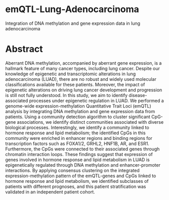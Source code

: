 # emQTL-Lung-Adenocarcinoma
Integration of DNA methylation and gene expression data in lung adenocarcinoma



# Abstract
Aberrant DNA methylation, accompanied by aberrant gene expression, is a hallmark feature of many cancer types, including lung cancer. Despite our knowledge of epigenetic and transcriptomic alterations in lung adenocarcinoma (LUAD), there are no robust and widely used molecular classifications available for these patients. Moreover, the impact of epigenetic alterations on driving lung cancer development and progression is still not fully understood. In this study, we aim to identify disease-associated processes under epigenetic regulation in LUAD. We performed a genome-wide expression-methylation Quantitative Trait Loci (emQTL) analysis by integrating DNA methylation and gene expression data from patients. Using a community detection algorithm to cluster significant CpG-gene associations, we identify distinct communities associated with diverse biological processes. Interestingly, we identify a community linked to hormone response and lipid metabolism; the identified CpGs in this community were enriched in enhancer regions and binding regions for transcription factors such as FOXA1/2, GRHL2, HNF1B, AR, and ESR1. Furthermore, the CpGs were connected to their associated genes through chromatin interaction loops. These findings suggest that expression of genes involved in hormone response and lipid metabolism in LUAD is epigenetically regulated through DNA methylation and enhancer-promoter interactions. By applying consensus clustering on the integrated expression-methylation pattern of the emQTL-genes and CpGs linked to hormone response and lipid metabolism, we identified subclasses of patients with different prognoses, and this patient stratification was validated in an independent patient cohort. 



